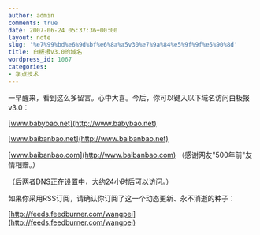 ```yaml
---
author: admin
comments: true
date: 2007-06-24 05:37:36+00:00
layout: note
slug: '%e7%99%bd%e6%9d%bf%e6%8a%a5v30%e7%9a%84%e5%9f%9f%e5%90%8d'
title: 白板报v3.0的域名
wordpress_id: 1067
categories:
- 学点技术
---
```


一早醒来，看到这么多留言。心中大喜。今后，你可以键入以下域名访问白板报v3.0：




[www.babybao.net](http://www.babybao.net)




[www.baibanbao.net](http://www.baibanbao.net)




[www.baibanbao.com](http://www.baibanbao.com) （感谢网友"500年前"友情相赠。）




（后两者DNS正在设置中，大约24小时后可以访问。）




如果你采用RSS订阅，请确认你订阅了这一个动态更新、永不消逝的种子：




[http://feeds.feedburner.com/wangpei](http://feeds.feedburner.com/wangpei)



